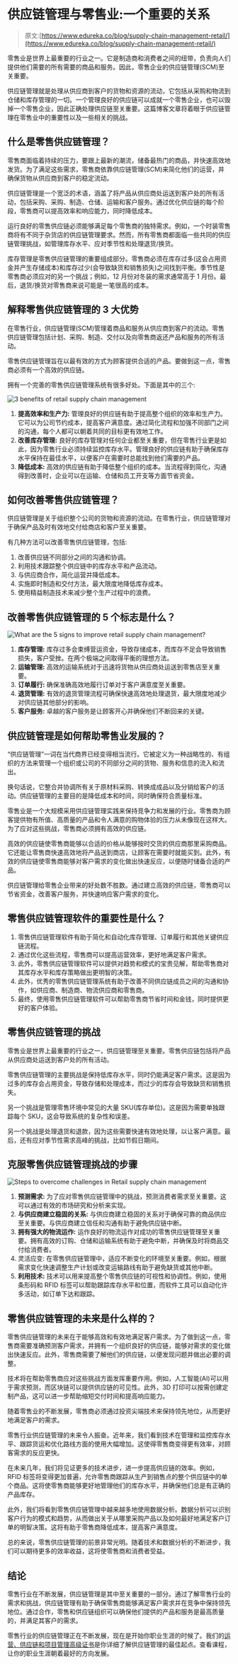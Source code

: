 # 供应链管理与零售业:一个重要的关系

> 原文:[https://www.edureka.co/blog/supply-chain-management-retail/](https://www.edureka.co/blog/supply-chain-management-retail/)

零售业是世界上最重要的行业之一。它是制造商和消费者之间的纽带，负责向人们提供他们需要的所有需要的商品和服务。因此，零售企业的供应链管理(SCM)至关重要。

供应链管理就是处理从供应商到客户的货物和资源的流动，它包括从采购和物流到仓储和库存管理的一切。一个管理良好的供应链可以成就一个零售企业，也可以毁掉一个零售企业，因此正确处理供应链至关重要。这篇博客文章将着眼于供应链管理在零售业中的重要性以及一些相关的挑战。

## **什么是零售供应链管理？**

零售商面临着持续的压力，要跟上最新的潮流，储备最热门的商品，并快速高效地发货。为了满足这些需求，零售商依靠供应链管理(SCM)来简化他们的运营，并确保货物从供应商到客户的稳定流动。

供应链管理是一个宽泛的术语，涵盖了将产品从供应商处运送到客户处的所有活动，包括采购、采购、制造、仓储、运输和客户服务。通过优化供应链的每个阶段，零售商可以提高效率和响应能力，同时降低成本。

运行良好的零售供应链必须能够满足每个零售商的独特需求。例如，一个时装零售商将有不同于杂货店的供应链管理要求。然而，所有零售商都面临一些共同的供应链管理挑战，如管理库存水平、应对季节性和处理退货/换货。

库存管理是零售供应链管理的重要组成部分。零售商必须在库存过多(这会占用资金并产生存储成本)和库存过少(会导致缺货和销售损失)之间找到平衡。季节性是零售商必须应对的另一个挑战；例如，12 月份对冬装的需求通常高于 1 月份。最后，退货/换货对零售商来说可能是一笔很高的成本。

## **解释零售供应链管理的 3 大优势**

在零售行业，供应链管理(SCM)管理着商品和服务从供应商到客户的流动。零售供应链管理包括计划、采购、制造、交付以及向零售商返还产品和服务的所有活动。

零售供应链管理旨在以最有效的方式为顾客提供合适的产品。要做到这一点，零售商必须有一个高效的供应链。

拥有一个完善的零售供应链管理系统有很多好处。下面是其中的三个:

![3 benefits of retail supply chain management](../Images/761307b593e99bc9cdff73115dfda591.png)

1.  **提高效率和生产力:** 管理良好的供应链有助于提高整个组织的效率和生产力。它可以为公司节约成本，提高客户满意度。通过简化流程和加强不同部门之间的沟通，每个人都可以朝着共同的目标更有效地工作。
2.  **改善库存管理:** 良好的库存管理对任何企业都至关重要，但在零售行业更是如此，因为零售行业必须持续监控库存水平。管理良好的供应链有助于确保库存水平保持在最佳水平，以便客户在需要时总能找到他们需要的产品。
3.  **降低成本:** 高效的供应链有助于降低整个组织的成本。当流程得到简化，沟通得到改善时，企业可以在运输、仓储和员工开支等方面节省资金。

## **如何改善零售供应链管理？**

供应链管理是关于组织整个公司的货物和资源的流动。在零售行业，供应链管理对于确保产品及时有效地交付给商店和客户至关重要。

有几种方法可以改善零售供应链管理，包括:

1.  改善供应链不同部分之间的沟通和协调。
2.  利用技术跟踪整个供应链中的库存水平和产品流动。
3.  与供应商合作，简化运营并降低成本。
4.  实施即时制造和交付方法，最大限度地降低库存成本。
5.  使用精益制造技术来减少整个生产过程中的浪费。

## **改善零售供应链管理的 5 个标志是什么？**

![What are the 5 signs to improve retail supply chain management?](../Images/7b9df4b69e82da6994a0657ead90fa2c.png)

1.  **库存管理:** 库存过多会束缚营运资金，导致存储成本，而库存不足会导致销售损失，客户受挫。在两个极端之间取得平衡的理想方法。
2.  **运输管理:** 高效的运输系统对于迅速将货物从供应商处运送到零售店至关重要。
3.  **订单履行:** 确保准确高效地履行订单对于客户满意度至关重要。
4.  **退货管理:** 有效的退货管理流程可确保快速高效地处理退货，最大限度地减少对供应链其他部分的影响。
5.  **客户服务:** 卓越的客户服务是让顾客开心并确保他们不断回来的关键。

## 供应链管理是如何帮助零售业发展的？

“供应链管理”一词在当代商界已经变得相当流行。它被定义为一种战略性的、有组织的方法来管理一个组织或公司的不同部分之间的货物、服务和信息的流入和流出。

换句话说，它整合并协调所有关于原材料采购、转换成成品以及分销给客户的活动。供应链管理的主要目的是降低成本和时间，同时确保符合质量标准。

零售业是一个大规模采用供应链管理实践来保持竞争力和发展的行业。零售商为顾客提供物有所值、高质量的产品和令人满意的购物体验的压力从未像现在这样大。为了应对这些挑战，零售商必须拥有高效的供应链。

高效的供应链使零售商能够以合适的价格从能够按时交货的供应商那里采购商品。它还能让零售商快速高效地将产品送到商店，让顾客在需要时就能买到。此外，有效的供应链使零售商能够对客户需求的变化做出快速反应，以便随时储备合适的产品。

供应链管理给零售企业带来的好处数不胜数。通过建立高效的供应链，零售商可以节省资金，改善客户服务，并快速响应客户需求的变化。

## **零售供应链管理软件的重要性是什么？**

1.  零售供应链管理软件有助于简化和自动化库存管理、订单履行和其他关键供应链流程。
2.  通过优化这些流程，零售商可以提高运营效率，更好地满足客户需求。
3.  此外，零售供应链管理软件可以提供对趋势和模式的宝贵见解，帮助零售商对其库存水平和库存策略做出更明智的决策。
4.  此外，优秀的零售供应链管理系统有助于改善不同供应链成员之间的沟通和协作，如供应商、制造商、物流供应商和零售商。
5.  最终，使用零售供应链管理软件可以帮助零售商节省时间和金钱，同时提供更好的客户体验。

## **零售供应链管理的挑战**

零售业是世界上最重要的行业之一，供应链管理至关重要。零售供应链包括将产品从供应商处运送到客户处的所有活动。

零售供应链管理的主要挑战是保持低库存水平，同时仍能满足客户需求。这是因为过多的库存会占用资金，导致存储和处理成本，而过少的库存会导致缺货和销售损失。

另一个挑战是管理零售环境中常见的大量 SKU(库存单位)。这是因为需要单独跟踪每个 SKU，这会导致系统的复杂性和误差。

另一个挑战是处理退货和退款，因为这些需要快速有效地处理，以让客户满意。最后，还有应对季节性需求高峰的挑战，比如节假日期间。

## **克服零售供应链管理挑战的步骤**

![Steps to overcome challenges in Retail supply chain management](../Images/fabdd85e2fc3c816795798af5b55c037.png)

1.  **预测需求:** 为了应对零售供应链管理中的挑战，预测消费者需求至关重要。这可以通过有效的市场研究和分析来实现。
2.  **与供应商建立稳固的关系:** 与供应商建立稳固的关系对于确保可靠的商品供应至关重要。与供应商建立信任和沟通有助于避免供应链中断。
3.  **拥有强大的物流运作:** 运作良好的物流运作对成功的零售供应链管理至关重要。拥有高效的订购、仓储和运输系统有助于避免中断，并确保及时将商品交付给消费者。
4.  灵活应变: 在零售供应链管理中，适应不断变化的环境至关重要。例如，根据需求变化快速调整生产计划或改变运输路线有助于避免缺货或其他中断。
5.  **利用技术:** 技术可以用来提高整个零售供应链的可视性和协调性。例如，使用条形码和 RFID 标签可以帮助跟踪库存水平和位置，而软件工具可以自动化许多活动，如订单下达和跟踪。

## 零售供应链管理的未来是什么样的？

零售供应链管理的未来在于能够高效和有效地满足客户需求。为了做到这一点，零售商需要准确预测客户需求，并拥有一个组织良好的供应链，能够对需求的变化做出快速反应。此外，零售商需要了解他们的供应链，以便发现问题并做出必要的调整。

技术将在帮助零售商应对这些挑战方面发挥重要作用。例如，人工智能(AI)可以用于需求预测，而区块链可以提供供应链的可见性。此外，3D 打印可以按需创建定制产品，这可以进一步帮助缩短交付时间和提高响应能力。

随着零售业的不断发展，零售商必须通过投资尖端技术来保持领先地位，从而更好地满足客户的需求。

零售行业供应链管理的未来令人振奋。近年来，我们看到技术在管理和监控库存水平、跟踪货运和优化路线方面的使用大幅增加。这使得零售商变得更有效率，对顾客需求的反应更快。

在未来几年，我们将见证更多的技术进步，进一步提高供应链的效率。例如，RFID 标签将变得更加普遍，允许零售商跟踪从生产到销售点的整个供应链中的单个商品。这将使零售商能够更好地管理他们的库存水平，并确保他们总是有正确的产品库存。

此外，我们将看到零售供应链管理中越来越多地使用数据分析。数据分析可以识别客户行为的模式和趋势，从而做出关于从哪里采购产品以及如何最好地满足客户订单的明智决策。这将有助于零售商降低成本，提高客户满意度。

总的来说，零售供应链管理的前景非常光明。随着技术和数据分析的不断进步，我们可以期待更多的效率收益，这将使零售商和消费者受益。

## **结论**

零售行业在不断发展，供应链管理是其中至关重要的一部分。通过了解零售行业的需求和挑战，供应链管理有助于确保零售商能够满足客户需求并在竞争中保持领先地位。通过合作，零售和供应链组织可以确保他们提供的产品和服务是最高质量的，并满足其客户的需求。

零售行业的供应链管理正在不断发展，现在是开始你职业生涯的时候了。我们的[运营、供应链和项目管理高级证书](https://www.edureka.co/highered/advanced-program-in-operations-supply-chain-project-management-iitg)是你详细了解供应链管理的最佳起点。查看课程，让你的职业生涯朝着最好的方向发展。